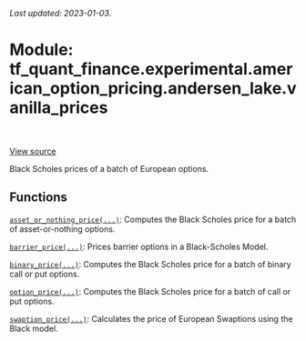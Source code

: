 <!--
This file is generated by a tool. Do not edit directly.
For open-source contributions the docs will be updated automatically.
-->

*Last updated: 2023-01-03.*

<div itemscope itemtype="http://developers.google.com/ReferenceObject">
<meta itemprop="name" content="tf_quant_finance.experimental.american_option_pricing.andersen_lake.vanilla_prices" />
<meta itemprop="path" content="Stable" />
</div>

# Module: tf_quant_finance.experimental.american_option_pricing.andersen_lake.vanilla_prices

<!-- Insert buttons and diff -->

<table class="tfo-notebook-buttons tfo-api" align="left">
</table>

<a target="_blank" href="https://github.com/google/tf-quant-finance/blob/master/tf_quant_finance/black_scholes/vanilla_prices.py">View source</a>



Black Scholes prices of a batch of European options.



## Functions

[`asset_or_nothing_price(...)`](../../../../tf_quant_finance/black_scholes/asset_or_nothing_price.md): Computes the Black Scholes price for a batch of asset-or-nothing options.

[`barrier_price(...)`](../../../../tf_quant_finance/black_scholes/barrier_price.md): Prices barrier options in a Black-Scholes Model.

[`binary_price(...)`](../../../../tf_quant_finance/black_scholes/binary_price.md): Computes the Black Scholes price for a batch of binary call or put options.

[`option_price(...)`](../../../../tf_quant_finance/black_scholes/option_price.md): Computes the Black Scholes price for a batch of call or put options.

[`swaption_price(...)`](../../../../tf_quant_finance/black_scholes/swaption_price.md): Calculates the price of European Swaptions using the Black model.

